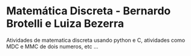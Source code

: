 # Matemática Discreta - Bernardo Brotelli e Luiza Bezerra
  Atividades de matematica discreta usando python e C,
  atividades como MDC e MMC de dois numeros, etc ...
